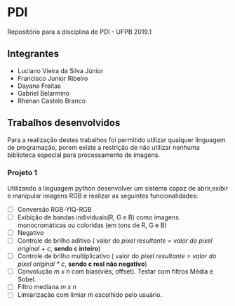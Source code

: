 # PDI
Repositório para a disciplina de PDI - UFPB 2019.1

## Integrantes
* Luciano Vieira da Silva Júnior
* Francisco Junior Ribeiro
* Dayane Freitas
* Gabriel Belarmino
* Rhenan Castelo Branco

## Trabalhos desenvolvidos
Para a realização destes trabalhos foi permitido utilizar qualquer linguagem de programação, porem existe a restrição de não utilizar nenhuma biblioteca especial para processamento de imagens.

### Projeto 1
Utilizando a linguagem python desenvolver um sistema capaz de abrir,exibir e manipular imagens RGB e realizar as seguintes funcionalidades:

- [ ] Conversão RGB-YIQ-RGB
- [ ] Exibição de bandas individuais(R, G e B) como imagens monocromáticas ou coloridas (em tons de R, G e B)
- [ ] Negativo
- [ ] Controle de brilho aditivo ( valor do *pixel resultante = valor do pixel original + c*, **sendo c inteiro**)
- [ ] Controle de brilho multiplicativo ( valor do *pixel resultante = valor do pixel original * c*, **sendo c real não negativo**)
- [ ] Convolução *m x n* com bias(viés, offset). Testar com filtros Média e Sobel.
- [ ] Filtro mediana *m x n*
- [ ] Limiarização com limiar m escolhido pelo usuário.
